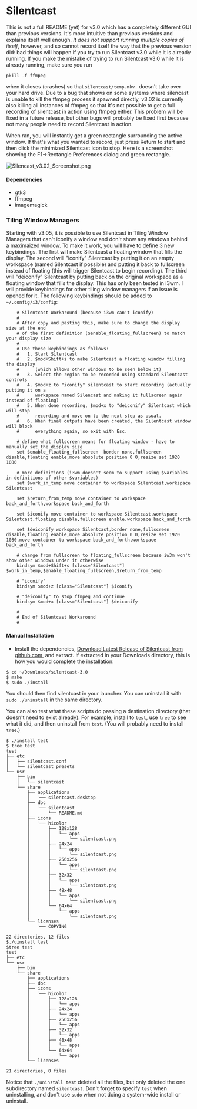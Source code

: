 Silentcast
==========

This is not a full README (yet) for v3.0 which has a completely different GUI than previous versions. 
It's more intuitive than previous versions and explains itself well enough.
*It does not support running multiple copies of itself*, however, and so cannot record itself the way that 
the previous version did: bad things will happen if you try to run Silentcast v3.0 while it is already running.
If you make the mistake of trying to run Silentcast v3.0 while it is already running, make sure you run

    pkill -f ffmpeg

when it closes (crashes) so that `silentcast/temp.mkv.` doesn't take over your hard drive. Due to a bug that
shows on some systems where silencast is unable to kill the ffmpeg process it spawned directly, v3.02 is currently
also killing all instances of ffmpeg so that it's not possible to get a full recording of silentcast in action 
using ffmpeg either.
This problem will be fixed in a future release, but other bugs will probably be fixed first because not many 
people need to record Silentcast in action.

When ran, you will instantly get a green rectangle surrounding the active window. If that's what you wanted to
record, just press Return to start and then click the minimized Silentcast icon to stop. Here is a screenshot
showing the F1->Rectangle Preferences dialog and green rectangle. 

![Silencast_v3.02_Screenshot.png](Silencast_v3.02_Screenshot.png)

#### Dependencies
- gtk3
- ffmpeg
- imagemagick

### Tiling Window Managers

Starting with v3.05, it is possible to use Silentcast in Tiling Window Managers that can't iconify a window and don't show any windows behind a maximaized window. To make it work, you will have to define 3 new keybindings. The first will make Silentcast a floating window that fills the display. The second will "iconify" Silentcast by putting it on an empty workspace (named Silentcast if possible) and putting it back to fullscreen instead of floating (this will trigger Silentcast to begin recording). The third will "deiconify" Silentcast by putting back on the original workspace as a floating window that fills the display. This has only been tested in i3wm. I will provide keybindings for other tiling window managers if an issue is opened for it. The following keybindings should be added to `~/.config/i3/config`:


        # Silentcast Workaround (because i3wm can't iconify)
        #
        # After copy and pasting this, make sure to change the display size at the end
        # of the first definition ($enable_floating_fullscreen) to match your display size
        #
        # Use these keybindings as follows:
        #   1. Start Silentcast
        #   2. $mod+Shift+s to make Silentcast a floating window filling the display 
        #      (which allows other windows to be seen below it)
        #   3. Select the region to be recorded using standard Silentcast controls
        #   4. $mod+z to "iconify" silentcast to start recording (actually putting it on a
        #      workspace named Silencast and making it fullscreen again instead of floating)
        #   5. When done recording, $mod+x to "deiconify" Silentcast which will stop
        #      recording and move on to the next step as usual.
        #   6. When final outputs have been created, the Silentcast window will block
        #      everything again, so exit with Esc. 

        # define what fullscreen means for floating window - have to manually set the display size
        set $enable_floating_fullscreen  border none,fullscreen disable,floating enable,move absolute position 0 0,resize set 1920 1080

        # more definitions (i3wm doesn't seem to support using $variables in definitions of other $variables)
        set $work_in_temp move container to workspace Silentcast,workspace Silentcast

        set $return_from_temp move container to workspace back_and_forth,workspace back_and_forth

        set $iconify move container to workspace Silentcast,workspace Silentcast,floating disable,fullscreen enable,workspace back_and_forth

        set $deiconify workspace Silentcast,border none,fullscreen disable,floating enable,move absolute position 0 0,resize set 1920 1080,move container to workspace back_and_forth,workspace back_and_forth

        # change from fullscreen to floating_fullscreen because iw3m won't show other windows under it otherwise
        bindsym $mod+Shift+s [class="Silentcast"] $work_in_temp,$enable_floating_fullscreen,$return_from_temp

        # "iconify"
        bindsym $mod+z [class="Silentcast"] $iconify

        # "deiconify" to stop ffmpeg and continue
        bindsym $mod+x [class="Silentcast"] $deiconify

        #
        # End of Silentcast Workaround
        #

#### Manual Installation
- Install the dependencies, [Download Latest Release of Silentcast from github.com](https://github.com/colinkeenan/silentcast/releases/latest), and extract. If extracted in your Downloads directory, this is how you would complete the installation:

```
$ cd ~/Downloads/silentcast-3.0
$ make
$ sudo ./install
```

You should then find silentcast in your launcher. You can uninstall it with `sudo ./uninstall` in the same directory.

You can also test what these scripts do passing a destination directory (that doesn't need to exist already).
For example, install to `test`, use `tree` to see what it did, and then uninstall from `test`. (You will probably need to install `tree`.)

```
$ ./install test
$ tree test
test
├── etc
│   ├── silentcast.conf
│   └── silentcast_presets
└── usr
    ├── bin
    │   └── silentcast
    └── share
        ├── applications
        │   └── silentcast.desktop
        ├── doc
        │   └── silentcast
        │       └── README.md
        ├── icons
        │   └── hicolor
        │       ├── 128x128
        │       │   └── apps
        │       │       └── silentcast.png
        │       ├── 24x24
        │       │   └── apps
        │       │       └── silentcast.png
        │       ├── 256x256
        │       │   └── apps
        │       │       └── silentcast.png
        │       ├── 32x32
        │       │   └── apps
        │       │       └── silentcast.png
        │       ├── 48x48
        │       │   └── apps
        │       │       └── silentcast.png
        │       └── 64x64
        │           └── apps
        │               └── silentcast.png
        └── licenses
            └── COPYING

22 directories, 12 files
$./uinstall test
$tree test
test
├── etc
└── usr
    ├── bin
    └── share
        ├── applications
        ├── doc
        ├── icons
        │   └── hicolor
        │       ├── 128x128
        │       │   └── apps
        │       ├── 24x24
        │       │   └── apps
        │       ├── 256x256
        │       │   └── apps
        │       ├── 32x32
        │       │   └── apps
        │       ├── 48x48
        │       │   └── apps
        │       └── 64x64
        │           └── apps
        └── licenses

21 directories, 0 files
```

Notice that `./uninstall test` deleted all the files, but only deleted the one subdirectory named `silentcast`. Don't forget to specify `test` when uninstalling, and don't use `sudo` when not doing a system-wide install or uninstall.
